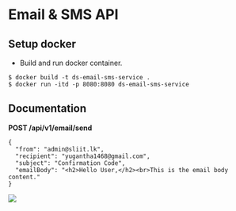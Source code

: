 # Email & SMS API

## Setup docker

- Build and run docker container.

```
$ docker build -t ds-email-sms-service .
$ docker run -itd -p 8080:8080 ds-email-sms-service
```

## Documentation

**POST /api/v1/email/send**

```
{
  "from": "admin@sliit.lk",
  "recipient": "yugantha1468@gmail.com",
  "subject": "Confirmation Code",
  "emailBody": "<h2>Hello User,</h2><br>This is the email body content."
}
```

![](https://i.imgur.com/ocfDOO3.png)
